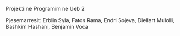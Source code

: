 Projekti ne Programim ne Ueb 2

Pjesemarresit:
Erblin Syla,
Fatos Rama,
Endri Sojeva,
Diellart Mulolli,
Bashkim Hashani,
Benjamin Voca
